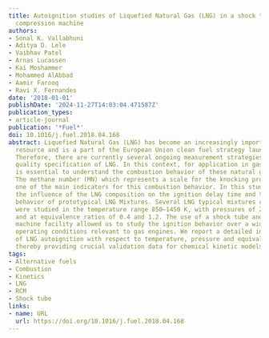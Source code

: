 ```yaml
---
title: Autoignition studies of Liquefied Natural Gas (LNG) in a shock tube and a rapid
  compression machine
authors:
- Sonal K. Vallabhuni
- Aditya D. Lele
- Vaibhav Patel
- Arnas Lucassen
- Kai Moshammer
- Mohammed AlAbbad
- Aamir Farooq
- Ravi X. Fernandes
date: '2018-01-01'
publishDate: '2024-11-27T14:03:04.471587Z'
publication_types:
- article-journal
publication: '*Fuel*'
doi: 10.1016/j.fuel.2018.04.168
abstract: Liquefied Natural Gas (LNG) has become an increasingly important world energy
  resource and is a part of the European Union clean fuel strategy launched in 2013.
  Therefore, there are currently several ongoing measurement strategies considering
  quality specification of LNG. In this context, for application in gas engines, it
  is essential to understand the combustion behavior of these natural gas mixtures.
  The methane number (MN) which represents a scale for the knocking propensity, is
  one of the main indicators for this combustion behavior. In this study, we investigated
  the influence of the LNG composition on the ignition delay time and thus the knocking
  behavior of prototypical LNG Mixtures. Several LNG typical mixtures containing CH4/C2H6/C3H8/n-C4H10/i-C4H10/n-C5H12/i-C5H12/N2
  were studied in the temperature range 850–1450 K, with pressures of 20 and 40 bar
  and at equivalence ratios of 0.4 and 1.2. The use of a shock tube and a rapid compression
  machine facility allowed us to study the ignition behavior over a wide range of
  operating conditions relevant to gas engines. We report a detailed investigation
  of LNG autoignition with respect to temperature, pressure and equivalence ratio
  thereby providing crucial validation data for chemical kinetic models for real applications.
tags:
- Alternative fuels
- Combustion
- Kinetics
- LNG
- RCM
- Shock tube
links:
- name: URL
  url: https://doi.org/10.1016/j.fuel.2018.04.168
---
```

